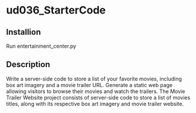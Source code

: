 # ud036_StarterCode
## Installion
Run entertainment_center.py
## Description
Write a server-side code to store a list of your favorite movies, including box art imagery and a movie trailer URL. Generate a static web page allowing visitors to browse their movies and watch the trailers.
The Movie Trailer Website project consists of server-side code to store a list of movies titles, along with its respective box art imagery and movie trailer website.
